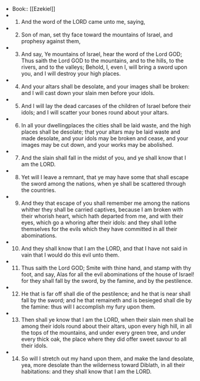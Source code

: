 - Book:: [[Ezekiel]]
- 1. And the word of the LORD came unto me, saying,
- 2. Son of man, set thy face toward the mountains of Israel, and prophesy against them,
- 3. And say, Ye mountains of Israel, hear the word of the Lord GOD; Thus saith the Lord GOD to the mountains, and to the hills, to the rivers, and to the valleys; Behold, I, even I, will bring a sword upon you, and I will destroy your high places.
- 4. And your altars shall be desolate, and your images shall be broken: and I will cast down your slain men before your idols.
- 5. And I will lay the dead carcases of the children of Israel before their idols; and I will scatter your bones round about your altars.
- 6. In all your dwellingplaces the cities shall be laid waste, and the high places shall be desolate; that your altars may be laid waste and made desolate, and your idols may be broken and cease, and your images may be cut down, and your works may be abolished.
- 7. And the slain shall fall in the midst of you, and ye shall know that I am the LORD.
- 8. Yet will I leave a remnant, that ye may have some that shall escape the sword among the nations, when ye shall be scattered through the countries.
- 9. And they that escape of you shall remember me among the nations whither they shall be carried captives, because I am broken with their whorish heart, which hath departed from me, and with their eyes, which go a whoring after their idols: and they shall lothe themselves for the evils which they have committed in all their abominations.
- 10. And they shall know that I am the LORD, and that I have not said in vain that I would do this evil unto them.
- 11. Thus saith the Lord GOD; Smite with thine hand, and stamp with thy foot, and say, Alas for all the evil abominations of the house of Israel! for they shall fall by the sword, by the famine, and by the pestilence.
- 12. He that is far off shall die of the pestilence; and he that is near shall fall by the sword; and he that remaineth and is besieged shall die by the famine: thus will I accomplish my fury upon them.
- 13. Then shall ye know that I am the LORD, when their slain men shall be among their idols round about their altars, upon every high hill, in all the tops of the mountains, and under every green tree, and under every thick oak, the place where they did offer sweet savour to all their idols.
- 14. So will I stretch out my hand upon them, and make the land desolate, yea, more desolate than the wilderness toward Diblath, in all their habitations: and they shall know that I am the LORD.
